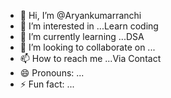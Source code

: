 - 👋 Hi, I’m @Aryankumarranchi
- 👀 I’m interested in ...Learn coding
- 🌱 I’m currently learning ...DSA
- 💞️ I’m looking to collaborate on ...
- 📫 How to reach me ...Via Contact
- 😄 Pronouns: ...
- ⚡ Fun fact: ...

<!---
Aryankumarranchi/Aryankumarranchi is a ✨ special ✨ repository because its `README.md` (this file) appears on your GitHub profile.
You can click the Preview link to take a look at your changes.
--->
